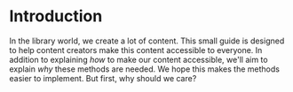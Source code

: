 # Introduction

In the library world, we create a lot of content. This small guide is designed to help content creators make this content accessible to everyone. In addition to explaining _how_ to make our content accessible, we'll aim to explain _why_ these methods are needed. We hope this makes the methods easier to implement. But first, why should we care?





